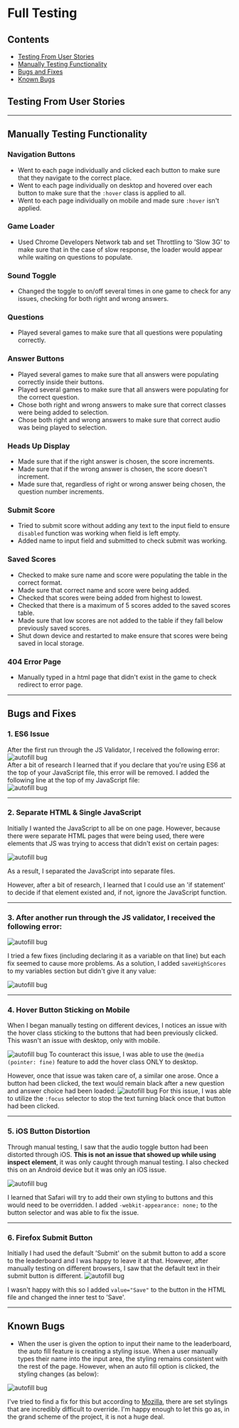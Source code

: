 # Full Testing
## Contents
+ [Testing From User Stories](#testing-from-user-stories)
+ [Manually Testing Functionality](#manually-testing-functionality)
+ [Bugs and Fixes](#bugs-and-fixes)
+ [Known Bugs](#known-bugs)
## Testing From User Stories
---
## Manually Testing Functionality
### Navigation Buttons
+ Went to each page individually and clicked each button to make sure that they navigate to the correct place.
+ Went to each page individually on desktop and hovered over each button to make sure that the ```:hover``` class is applied to all.
+ Went to each page individually on mobile and made sure ```:hover``` isn't applied.
### Game Loader
+ Used Chrome Developers Network tab and set Throttling to 'Slow 3G' to make sure that in the case of slow response, the loader would appear while waiting on questions to populate. 
### Sound Toggle
+ Changed the toggle to on/off several times in one game to check for any issues, checking for both right and wrong answers. 
### Questions
+ Played several games to make sure that all questions were populating correctly. 
### Answer Buttons
+ Played several games to make sure that all answers were populating correctly inside their buttons. 
+ Played several games to make sure that all answers were populating for the correct question.
+ Chose both right and wrong answers to make sure that correct classes were being added to selection. 
+ Chose both right and wrong answers to make sure that correct audio was being played to selection. 
### Heads Up Display
+ Made sure that if the right answer is chosen, the score increments. 
+ Made sure that if the wrong answer is chosen, the score doesn't increment. 
+ Made sure that, regardless of right or wrong answer being chosen, the question number increments. 
### Submit Score
+ Tried to submit score without adding any text to the input field to ensure ```disabled``` function was working when field is left empty. 
+ Added name to input field and submitted to check submit was working. 
### Saved Scores
+ Checked to make sure name and score were populating the table in the correct format.
+ Made sure that correct name and score were being added. 
+ Checked that scores were being added from highest to lowest. 
+ Checked that there is a maximum of 5 scores added to the saved scores table.
+ Made sure that low scores are not added to the table if they fall below previously saved scores. 
+ Shut down device and restarted to make ensure that scores were being saved in local storage. 
### 404 Error Page
+ Manually typed in a html page that didn't exist in the game to check redirect to error page. 
---
## Bugs and Fixes
### 1. ES6 Issue
After the first run through the JS Validator, I received the following error: 
![autofill bug](assets/images/README/testing/es6-bug.PNG)  
After a bit of research I learned that if you declare that you're using ES6 at the top of your JavaScript file, this error will be removed. I added the following line at the top of my JavaScript file:  
![autofill bug](assets/images/README/testing/es6-bug-fix.PNG)

---
### 2. Separate HTML & Single JavaScript

Initially I wanted the JavaScript to all be on one page. However, because there were separate HTML pages that were being used, there were elements that JS was trying to access that didn't exist on certain pages: 

![autofill bug](assets/images/README/testing/HTML-page-bug.PNG)

As a result, I separated the JavaScript into separate files.

However, after a bit of research, I learned that I could use an 'if statement' to decide if that element existed and, if not, ignore the JavaScript function. 

---

### 3. After another run through the JS validator, I received the following error: 

![autofill bug](assets/images/README/testing/var-not-declared-01.PNG)

I tried a few fixes (including declaring it as a variable on that line) but each fix seemed to cause more problems. As a solution, I added ```saveHighScores``` to my variables section but didn't give it any value: 

![autofill bug](assets/images/README/testing/var-not-declared-02.PNG)  

---
### 4. Hover Button Sticking on Mobile

When I began manually testing on different devices, I notices an issue with the hover class sticking to the buttons that had been previously clicked. This wasn't an issue with desktop, only with mobile. 

![autofill bug](assets/images/README/testing/hover-mobile-stick.PNG) 
To counteract this issue, I was able to use the ```@media (pointer: fine)``` feature to add the hover class ONLY to desktop.

However, once that issue was taken care of, a similar one arose. Once a button had been clicked, the text would remain black after a new question and answer choice had been loaded:
![autofill bug](assets/images/README/testing/hover-stick-02.PNG) 
For this issue, I was able to utilize the ```:focus``` selector to stop the text turning black once that button had been clicked.

---
### 5. iOS Button Distortion

Through manual testing, I saw that the audio toggle button had been distorted through iOS. **This is not an issue that showed up while using inspect element**, it was only caught through manual testing. I also checked this on an Android device but it was only an iOS issue. 

![autofill bug](assets/images/README/testing/ios-button.PNG)  

I learned that Safari will try to add their own styling to buttons and this would need to be overridden. I added ```-webkit-appearance: none;``` to the button selector and was able to fix the issue. 

---
### 6. Firefox Submit Button

Initially I had used the default 'Submit' on the submit button to add a score to the leaderboard and I was happy to leave it at that. However, after manually testing on different browsers, I saw that the default text in their submit button is different. 
![autofill bug](assets/images/README/testing/firefox-submit.PNG)  

I wasn't happy with this so I added ```value="Save"``` to the button in the HTML file and changed the inner test to 'Save'. 

---

## Known Bugs
+ When the user is given the option to input their name to the leaderboard, the auto fill feature is creating a styling issue. When a user manually types their name into the input area, the styling remains consistent with the rest of the page. However, when an auto fill option is clicked, the styling changes (as below):

![autofill bug](assets/images/README/testing/autofill.PNG)

I've tried to find a fix for this but according to [Mozilla](https://developer.mozilla.org/en-US/docs/Web/CSS/:autofill), there are set stylings that are incredibly difficult to override. I'm happy enough to let this go as, in the grand scheme of the project, it is not a huge deal. 
